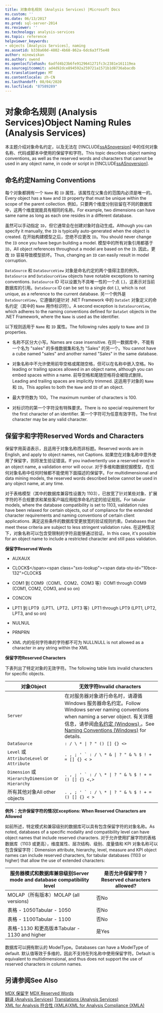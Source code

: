 ```yaml
---
title: 对象命名规则 (Analysis Services) |Microsoft Docs
ms.custom: ''
ms.date: 06/13/2017
ms.prod: sql-server-2014
ms.reviewer: ''
ms.technology: analysis-services
ms.topic: reference
helpviewer_keywords:
- objects [Analysis Services], naming
ms.assetid: b338a60d-4802-4b68-862a-6dc6a3f75e48
author: minewiskan
ms.author: owend
ms.openlocfilehash: 6adfd4b23b6fe9129641271fc3c2381e161119ea
ms.sourcegitcommit: ad4d92dce894592a259721a1571b1d8736abacdb
ms.translationtype: MT
ms.contentlocale: zh-CN
ms.lasthandoff: 08/04/2020
ms.locfileid: "87589289"
---
```

# <a name="object-naming-rules-analysis-services"></a><span data-ttu-id="10bce-102">对象命名规则 (Analysis Services)</span><span class="sxs-lookup"><span data-stu-id="10bce-102">Object Naming Rules (Analysis Services)</span></span>
  <span data-ttu-id="10bce-103">本主题介绍对象命名约定，以及无法在 [!INCLUDE[ssASnoversion](../../../includes/ssasnoversion-md.md)] 中的任何对象名称、代码或脚本中使用的保留字和字符。</span><span class="sxs-lookup"><span data-stu-id="10bce-103">This topic describes object naming conventions, as well as the reserved words and characters that cannot be used in any object name, in code or script in [!INCLUDE[ssASnoversion](../../../includes/ssasnoversion-md.md)].</span></span>  
  
##  <a name="naming-conventions"></a><a name="bkmk_Names"></a><span data-ttu-id="10bce-104">命名约定</span><span class="sxs-lookup"><span data-stu-id="10bce-104">Naming Conventions</span></span>  
 <span data-ttu-id="10bce-105">每个对象都拥有一个 `Name` 和 `ID` 属性，该属性在父集合的范围内必须是唯一的。</span><span class="sxs-lookup"><span data-stu-id="10bce-105">Every object has a `Name` and `ID` property that must be unique within the scope of the parent collection.</span></span> <span data-ttu-id="10bce-106">例如，只要两个维度分别驻留在不同的数据库中，这两个维度就能具有相同的名称。</span><span class="sxs-lookup"><span data-stu-id="10bce-106">For example, two dimensions can have same name as long as each one resides in a different database.</span></span>  
  
 <span data-ttu-id="10bce-107">虽然可以手动指定 `ID`，但它通常会在创建对象时自动生成。</span><span class="sxs-lookup"><span data-stu-id="10bce-107">Although you can specify it manually, the `ID` is typically auto-generated when the object is created.</span></span> <span data-ttu-id="10bce-108">在开始构建模型之后，您绝不应更改 `ID`。</span><span class="sxs-lookup"><span data-stu-id="10bce-108">You should never change the `ID` once you have begun building a model.</span></span> <span data-ttu-id="10bce-109">模型中的所有对象引用都基于 `ID`，</span><span class="sxs-lookup"><span data-stu-id="10bce-109">All object references throughout a model are based on the `ID`.</span></span> <span data-ttu-id="10bce-110">因此，更改 `ID` 容易导致模型损坏。</span><span class="sxs-lookup"><span data-stu-id="10bce-110">Thus, changing an `ID` can easily result in model corruption.</span></span>  
  
 <span data-ttu-id="10bce-111">`DataSource` 和 `DataSourceView` 对象是命名约定的两个值得注意的例外。</span><span class="sxs-lookup"><span data-stu-id="10bce-111">`DataSource` and `DataSourceView` objects have notable exceptions to naming conventions.</span></span> <span data-ttu-id="10bce-112">`DataSource` ID 可以设置为不具唯一性的一个点 (.)，这表示对当前数据库的引用。</span><span class="sxs-lookup"><span data-stu-id="10bce-112">`DataSource` ID can be set to a single dot (.), which is not unique, as a reference to the current database.</span></span> <span data-ttu-id="10bce-113">另一个例外是 `DataSourceView`，它遵循的是针对 .NET Framework 中的 `DataSet` 对象定义的命名约定（其中的 `Name` 用作标识符）。</span><span class="sxs-lookup"><span data-stu-id="10bce-113">A second exception is `DataSourceView`, which adheres to the naming conventions defined for `DataSet` objects in the .NET Framework, where the `Name` is used as the identifier.</span></span>  
  
 <span data-ttu-id="10bce-114">以下规则适用于 `Name` 和 `ID` 属性。</span><span class="sxs-lookup"><span data-stu-id="10bce-114">The following rules apply to `Name` and `ID` properties.</span></span>  
  
-   <span data-ttu-id="10bce-115">名称不区分大小写。</span><span class="sxs-lookup"><span data-stu-id="10bce-115">Names are case insensitive.</span></span> <span data-ttu-id="10bce-116">在同一数据库中，不能有一个名为 "sales" 的多维数据集和名为 "Sales" 的另一个。</span><span class="sxs-lookup"><span data-stu-id="10bce-116">You cannot have a cube named "sales" and another named "Sales" in the same database.</span></span>  
  
-   <span data-ttu-id="10bce-117">对象名称中不允许使用前导空格或尾随空格，但可以在名称中嵌入空格。</span><span class="sxs-lookup"><span data-stu-id="10bce-117">No leading or trailing spaces allowed in an object name, although you can embed spaces within a name.</span></span> <span data-ttu-id="10bce-118">前导空格和尾随空格将会被隐式删除。</span><span class="sxs-lookup"><span data-stu-id="10bce-118">Leading and trailing spaces are implicitly trimmed.</span></span> <span data-ttu-id="10bce-119">这适用于对象的 `Name` 和 `ID`。</span><span class="sxs-lookup"><span data-stu-id="10bce-119">This applies to both the `Name` and `ID` of an object.</span></span>  
  
-   <span data-ttu-id="10bce-120">最大字符数为 100。</span><span class="sxs-lookup"><span data-stu-id="10bce-120">The maximum number of characters is 100.</span></span>  
  
-   <span data-ttu-id="10bce-121">对标识符的第一个字符没有特殊要求。</span><span class="sxs-lookup"><span data-stu-id="10bce-121">There is no special requirement for the first character of an identifier.</span></span> <span data-ttu-id="10bce-122">第一个字符可为任意有效字符。</span><span class="sxs-lookup"><span data-stu-id="10bce-122">The first character may be any valid character.</span></span>  
  
##  <a name="reserved-words-and-characters"></a><a name="bkmk_reserved"></a><span data-ttu-id="10bce-123">保留字和字符</span><span class="sxs-lookup"><span data-stu-id="10bce-123">Reserved Words and Characters</span></span>  
 <span data-ttu-id="10bce-124">保留字用英语表示，且适用于对象名称而非标题。</span><span class="sxs-lookup"><span data-stu-id="10bce-124">Reserved words are in English, and apply to object names, not Captions.</span></span> <span data-ttu-id="10bce-125">如果您在对象名称中意外使用了保留字，则将发生验证错误。</span><span class="sxs-lookup"><span data-stu-id="10bce-125">If you inadvertently use a reserved word in an object name, a validation error will occur.</span></span> <span data-ttu-id="10bce-126">对于多维和数据挖掘模型，在任何对象名称中任何时候都不能使用下面描述的保留字。</span><span class="sxs-lookup"><span data-stu-id="10bce-126">For multidimensional and data mining models, the reserved words described below cannot be used in any object name, at any time.</span></span>  
  
 <span data-ttu-id="10bce-127">对于表格模型（其中的数据库兼容性设置为 1103），已放宽了针对某些对象、扩展字符的不合规要求和某些客户端应用程序命名约定的验证规则。</span><span class="sxs-lookup"><span data-stu-id="10bce-127">For tabular models, where the database compatibility is set to 1103, validation rules have been relaxed for certain objects, out of compliance for the extended character requirements and naming conventions of certain client applications.</span></span> <span data-ttu-id="10bce-128">满足这些条件的数据库受更放宽的验证规则约束。</span><span class="sxs-lookup"><span data-stu-id="10bce-128">Databases that meet these criteria are subject to less stringent validation rules.</span></span> <span data-ttu-id="10bce-129">在这种情况下，对象名称可以包含受限制的字符且能够通过验证。</span><span class="sxs-lookup"><span data-stu-id="10bce-129">In this case, it's possible for an object name to include a restricted character and still pass validation.</span></span>  
  
 <span data-ttu-id="10bce-130">**保留字**</span><span class="sxs-lookup"><span data-stu-id="10bce-130">**Reserved Words**</span></span>  
  
-   <span data-ttu-id="10bce-131">AUX</span><span class="sxs-lookup"><span data-stu-id="10bce-131">AUX</span></span>  
  
-   <span data-ttu-id="10bce-132">CLOCK$</span><span class="sxs-lookup"><span data-stu-id="10bce-132">CLOCK$</span></span>  
  
-   <span data-ttu-id="10bce-133">COM1 到 COM9（COM1、COM2、COM3 等）</span><span class="sxs-lookup"><span data-stu-id="10bce-133">COM1 through COM9 (COM1, COM2, COM3, and so on)</span></span>  
  
-   <span data-ttu-id="10bce-134">CON</span><span class="sxs-lookup"><span data-stu-id="10bce-134">CON</span></span>  
  
-   <span data-ttu-id="10bce-135">LPT1 到 LPT9（LPT1、LPT2、LPT3 等）</span><span class="sxs-lookup"><span data-stu-id="10bce-135">LPT1 through LPT9 (LPT1, LPT2, LPT3, and so on)</span></span>  
  
-   <span data-ttu-id="10bce-136">NUL</span><span class="sxs-lookup"><span data-stu-id="10bce-136">NUL</span></span>  
  
-   <span data-ttu-id="10bce-137">PRN</span><span class="sxs-lookup"><span data-stu-id="10bce-137">PRN</span></span>  
  
-   <span data-ttu-id="10bce-138">XML 内的任何字符串的字符都不可为 NULL</span><span class="sxs-lookup"><span data-stu-id="10bce-138">NULL is not allowed as a character in any string within the XML</span></span>  
  
 <span data-ttu-id="10bce-139">**保留字符**</span><span class="sxs-lookup"><span data-stu-id="10bce-139">**Reserved Characters**</span></span>  
  
 <span data-ttu-id="10bce-140">下表列出了特定对象的无效字符。</span><span class="sxs-lookup"><span data-stu-id="10bce-140">The following table lists invalid characters for specific objects.</span></span>  
  
|<span data-ttu-id="10bce-141">对象</span><span class="sxs-lookup"><span data-stu-id="10bce-141">Object</span></span>|<span data-ttu-id="10bce-142">无效字符</span><span class="sxs-lookup"><span data-stu-id="10bce-142">Invalid characters</span></span>|  
|------------|------------------------|  
|`Server`|<span data-ttu-id="10bce-143">在对服务器对象进行命名时，请遵循 Windows 服务器命名约定。</span><span class="sxs-lookup"><span data-stu-id="10bce-143">Follow Windows server naming conventions when naming a server object.</span></span> <span data-ttu-id="10bce-144">有关详细信息，请参阅[命名约定 (Windows) ](/windows/desktop/DNS/naming-conventions) 。</span><span class="sxs-lookup"><span data-stu-id="10bce-144">See [Naming Conventions (Windows)](/windows/desktop/DNS/naming-conventions) for details.</span></span>|  
|`DataSource`| `: / \ * \| ? " () [] {} <>` |  
|<span data-ttu-id="10bce-145">`Level` 或 `Attribute`</span><span class="sxs-lookup"><span data-stu-id="10bce-145">`Level` or `Attribute`</span></span>|````. , ; ' ` : / \ * & \| ? " & % $ ! + = [] {} < >````|  
|<span data-ttu-id="10bce-146">`Dimension` 或 `Hierarchy`</span><span class="sxs-lookup"><span data-stu-id="10bce-146">`Dimension` or `Hierarchy`</span></span>|````. , ; ' ` : / \ * \| ? " & % $ ! + = () [] {} <,>````|  
|<span data-ttu-id="10bce-147">所有其他对象</span><span class="sxs-lookup"><span data-stu-id="10bce-147">All other objects</span></span>|````. , ; ' ` : / \ * \| ? " & % $ ! + = () [] {} < >````|  
  
 <span data-ttu-id="10bce-148">**例外：允许保留字符的情况**</span><span class="sxs-lookup"><span data-stu-id="10bce-148">**Exceptions: When Reserved Characters are Allowed**</span></span>  
  
 <span data-ttu-id="10bce-149">如前所述，特定模式和兼容级别的数据库可以具有包含保留字符的对象名称。</span><span class="sxs-lookup"><span data-stu-id="10bce-149">As noted, databases of a specific modality and compatibility level can have object names that include reserved characters.</span></span> <span data-ttu-id="10bce-150">对于允许使用扩展字符的表格数据库（1103 或更高），维度属性、层次结构、级别、度量值和 KPI 对象名称可以包含保留字符：</span><span class="sxs-lookup"><span data-stu-id="10bce-150">Dimension attribute, hierarchy, level, measure and KPI object names can include reserved characters, for tabular databases (1103 or higher) that allow the use of extended characters:</span></span>  
  
|<span data-ttu-id="10bce-151">服务器模式和数据库兼容级别</span><span class="sxs-lookup"><span data-stu-id="10bce-151">Server mode and database compatibility level</span></span>|<span data-ttu-id="10bce-152">是否允许保留字符？</span><span class="sxs-lookup"><span data-stu-id="10bce-152">Reserved characters allowed?</span></span>|  
|--------------------------------------------------|----------------------------------|  
|<span data-ttu-id="10bce-153">MOLAP（所有版本）</span><span class="sxs-lookup"><span data-stu-id="10bce-153">MOLAP (all versions)</span></span>|<span data-ttu-id="10bce-154">否</span><span class="sxs-lookup"><span data-stu-id="10bce-154">No</span></span>|  
|<span data-ttu-id="10bce-155">表格 - 1050</span><span class="sxs-lookup"><span data-stu-id="10bce-155">Tabular - 1050</span></span>|<span data-ttu-id="10bce-156">否</span><span class="sxs-lookup"><span data-stu-id="10bce-156">No</span></span>|  
|<span data-ttu-id="10bce-157">表格 - 1100</span><span class="sxs-lookup"><span data-stu-id="10bce-157">Tabular - 1100</span></span>|<span data-ttu-id="10bce-158">否</span><span class="sxs-lookup"><span data-stu-id="10bce-158">No</span></span>|  
|<span data-ttu-id="10bce-159">表格-1130 和更高版本</span><span class="sxs-lookup"><span data-stu-id="10bce-159">Tabular - 1130 and higher</span></span>|<span data-ttu-id="10bce-160">是</span><span class="sxs-lookup"><span data-stu-id="10bce-160">Yes</span></span>|  
  
 <span data-ttu-id="10bce-161">数据库可以拥有默认的 ModelType。</span><span class="sxs-lookup"><span data-stu-id="10bce-161">Databases can have a ModelType of default.</span></span> <span data-ttu-id="10bce-162">默认值等效于多维的，因此不支持在列名称中使用保留字符。</span><span class="sxs-lookup"><span data-stu-id="10bce-162">Default is equivalent to multidimensional, and thus does not support the use of reserved characters in column names.</span></span>  
  
## <a name="see-also"></a><span data-ttu-id="10bce-163">另请参阅</span><span class="sxs-lookup"><span data-stu-id="10bce-163">See Also</span></span>  
 <span data-ttu-id="10bce-164">[MDX 保留字](/sql/mdx/mdx-reserved-words) </span><span class="sxs-lookup"><span data-stu-id="10bce-164">[MDX Reserved Words](/sql/mdx/mdx-reserved-words) </span></span>  
 <span data-ttu-id="10bce-165">[翻译 &#40;Analysis Services&#41;](/analysis-services/translation-support-in-analysis-services) </span><span class="sxs-lookup"><span data-stu-id="10bce-165">[Translations &#40;Analysis Services&#41;](/analysis-services/translation-support-in-analysis-services) </span></span>  
 [<span data-ttu-id="10bce-166">XML for Analysis 符合性 &#40;XMLA&#41;</span><span class="sxs-lookup"><span data-stu-id="10bce-166">XML for Analysis Compliance &#40;XMLA&#41;</span></span>](https://docs.microsoft.com/bi-reference/xmla/xml-for-analysis-compliance-xmla)  
  
  
